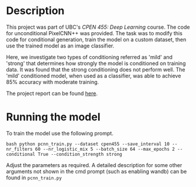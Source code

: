 # Description

This project was part of UBC's *CPEN 455: Deep Learning* course. The code for unconditional PixelCNN++ was provided. The task was to modify this code for conditional generation, train the model on a custom dataset, then use the trained model as an image classifier.

Here, we investigate two types of conditioning referred as 'mild' and 'strong' that determines how strongly the model is conditioned on training data. It was found that the strong conditioning does not perform well. The 'mild' conditioned model, when used as a classifier, was able to achieve 85% accuracy with moderate training. 

The project report can be found [here](report.pdf).

# Running the model

To train the model use the following prompt.

```bash python pcnn_train.py --dataset cpen455 --save_interval 10 --nr_filters 60 --nr_logistic_mix 5 --batch_size 64 --max_epochs 2 --conditional True --condition_strength strong```

Adjust the parameters as required. A detailed description for some other arguments not shown in the cmd prompt (such as enabling wandb) can be found in `pcnn_train.py` 
